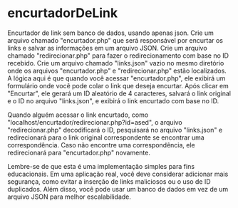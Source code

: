 # encurtadorDeLink
Encurtador de link sem banco de dados, usando apenas json. 
Crie um arquivo chamado "encurtador.php" que será responsável por encurtar os links e salvar as informações em um arquivo JSON.
Crie um arquivo chamado "redirecionar.php" para fazer o redirecionamento com base no ID recebido.
Crie um arquivo chamado "links.json" vazio no mesmo diretório onde os arquivos "encurtador.php" e "redirecionar.php" estão localizados.
A lógica aqui é que quando você acessar "encurtador.php", ele exibirá um formulário onde você pode colar o link que deseja encurtar. Após clicar em "Encurtar", ele gerará um ID aleatório de 4 caracteres, salvará o link original e o ID no arquivo "links.json", e exibirá o link encurtado com base no ID.

Quando alguém acessar o link encurtado, como "localhost/encurtador/redirecionar.php?id=ased", o arquivo "redirecionar.php" decodificará o ID, pesquisará no arquivo "links.json" e redirecionará para o link original correspondente se encontrar uma correspondência. Caso não encontre uma correspondência, ele redirecionará para "encurtador.php" novamente.

Lembre-se de que esta é uma implementação simples para fins educacionais. Em uma aplicação real, você deve considerar adicionar mais segurança, como evitar a inserção de links maliciosos ou o uso de ID duplicados. Além disso, você pode usar um banco de dados em vez de um arquivo JSON para melhor escalabilidade.
